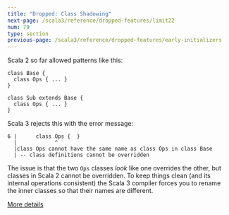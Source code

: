 ```yaml
---
title: "Dropped: Class Shadowing"
next-page: /scala3/reference/dropped-features/limit22
num: 79
type: section
previous-page: /scala3/reference/dropped-features/early-initializers
---
```


<!-- THIS FILE HAS BEEN GENERATED BY SCALADOC PREPROCESSOR. NOTE THAT ANY CHANGES TO THIS FILE CAN BE OVERRIDEN IN THE FUTURE -->

Scala 2 so far allowed patterns like this:

<div class="snippet" ><div class="buttons"></div><pre><code class="language-scala"><span id="0" class="" >class Base {
</span><span id="1" class="" >  class Ops { ... }
</span><span id="2" class="" >}
</span><span id="3" class="" >
</span><span id="4" class="" >class Sub extends Base {
</span><span id="5" class="" >  class Ops { ... }
</span><span id="6" class="" >}
</span></code></pre></div>

Scala 3 rejects this with the error message:

<div class="snippet" ><div class="buttons"></div><pre><code class="language-scala"><span id="0" class="" >6 |      class Ops {  }
</span><span id="1" class="" >  |            ^
</span><span id="2" class="" >  |class Ops cannot have the same name as class Ops in class Base
</span><span id="3" class="" >  | -- class definitions cannot be overridden
</span></code></pre></div>

The issue is that the two `Ops` classes _look_ like one overrides the
other, but classes in Scala 2 cannot be overridden. To keep things clean
(and its internal operations consistent) the Scala 3 compiler forces you
to rename the inner classes so that their names are different.

[More details](./class-shadowing-spec.html)
